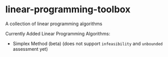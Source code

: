 # linear-programming-toolbox
A collection of linear programming algorithms

Currently Added Linear Programming Algorithms:
- Simplex Method (beta) (does not support `infeasibility` and `unbounded` assessment yet)
